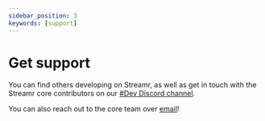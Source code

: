 ```yaml
---
sidebar_position: 3
keywords: [support]
---
```


# Get support
You can find others developing on Streamr, as well as get in touch with the Streamr core contributors on our [#Dev Discord channel](https://discord.gg/gZAm8P7hK8).

You can also reach out to the core team over [email](mailto:contact@streamr.com)!